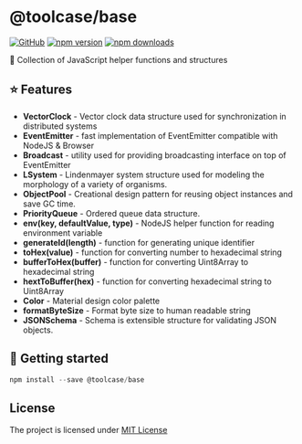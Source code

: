 # @toolcase/base

[![GitHub](https://img.shields.io/github/license/kalevski/toolcase?style=for-the-badge)](https://github.com/kalevski/toolcase/blob/main/LICENSE)
[![npm version](https://img.shields.io/npm/v/@toolcase/base?color=teal&label=VERSION&style=for-the-badge)](https://www.npmjs.com/package/@toolcase/base)
[![npm downloads](https://img.shields.io/npm/dw/@toolcase/base?label=downloads&style=for-the-badge)](https://www.npmjs.com/package/@toolcase/base)

🧬 Collection of JavaScript helper functions and structures

## ⭐ Features

- **VectorClock** - Vector clock data structure used for synchronization in distributed systems
- **EventEmitter** - fast implementation of EventEmitter compatible with NodeJS & Browser
- **Broadcast** - utility used for providing broadcasting interface on top of EventEmitter
- **LSystem** - Lindenmayer system structure used for modeling the morphology of a variety of organisms.
- **ObjectPool** - Creational design pattern for reusing object instances and save GC time.
- **PriorityQueue** - Ordered queue data structure.
- **env(key, defaultValue, type)** - NodeJS helper function for reading environment variable
- **generateId(length)** - function for generating unique identifier
- **toHex(value)** - function for converting number to hexadecimal string
- **bufferToHex(buffer)** - function for converting Uint8Array to hexadecimal string
- **hextToBuffer(hex)** - function for converting hexadecimal string to Uint8Array
- **Color** - Material design color palette
- **formatByteSize** - Format byte size to human readable string
- **JSONSchema** - Schema is extensible structure for validating JSON objects. 


## 🚀 Getting started

```js
npm install --save @toolcase/base
```

## License
The project is licensed under [MIT License](https://github.com/kalevski/toolcase/blob/main/LICENSE)